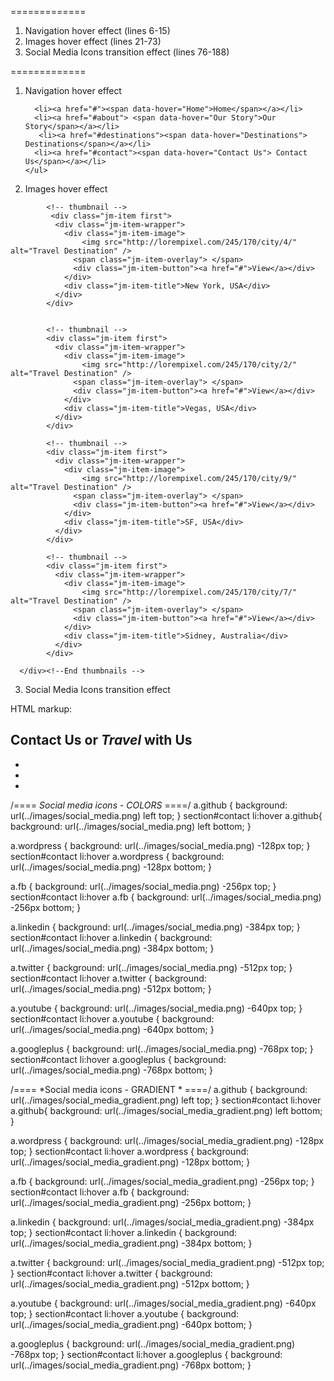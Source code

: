 =============

1. Navigation hover effect (lines 6-15)
2. Images hover effect (lines 21-73)
3. Social Media Icons transition effect (lines 76-188)

=============


1. Navigation hover effect
  <nav class="cl-effect-5 quicksand" id="cl-effect-5">
    <ul class="menu">

      <li><a href="#"><span data-hover="Home">Home</span></a></li>
      <li><a href="#about"> <span data-hover="Our Story">Our Story</span></a></li>
       <li><a href="#destinations"><span data-hover="Destinations">  Destinations</span></a></li>
      <li><a href="#contact"><span data-hover="Contact Us"> Contact Us</span></a></li>
    </ul>
  </nav>

2. Images hover effect
  <div class="jm-mainpage-box">

            <!-- thumbnail -->
             <div class="jm-item first">
              <div class="jm-item-wrapper">
                <div class="jm-item-image">
                    <img src="http://lorempixel.com/245/170/city/4/" alt="Travel Destination" />
                  <span class="jm-item-overlay"> </span>
                  <div class="jm-item-button"><a href="#">View</a></div>
                </div>  
                <div class="jm-item-title">New York, USA</div>
              </div>
            </div>
    

            <!-- thumbnail -->
            <div class="jm-item first">
              <div class="jm-item-wrapper">
                <div class="jm-item-image">
                    <img src="http://lorempixel.com/245/170/city/2/" alt="Travel Destination" />
                  <span class="jm-item-overlay"> </span>
                  <div class="jm-item-button"><a href="#">View</a></div>
                </div>  
                <div class="jm-item-title">Vegas, USA</div>
              </div>
            </div>     

            <!-- thumbnail -->
            <div class="jm-item first">
              <div class="jm-item-wrapper">
                <div class="jm-item-image">
                    <img src="http://lorempixel.com/245/170/city/9/" alt="Travel Destination" />
                  <span class="jm-item-overlay"> </span>
                  <div class="jm-item-button"><a href="#">View</a></div>
                </div>  
                <div class="jm-item-title">SF, USA</div>
              </div>
            </div>    

            <!-- thumbnail -->
            <div class="jm-item first">
              <div class="jm-item-wrapper">
                <div class="jm-item-image">
                    <img src="http://lorempixel.com/245/170/city/7/" alt="Travel Destination" />
                  <span class="jm-item-overlay"> </span>
                  <div class="jm-item-button"><a href="#">View</a></div>
                </div>  
                <div class="jm-item-title">Sidney, Australia</div>
              </div>
            </div>   

      </div><!--End thumbnails -->


 3. Social Media Icons transition effect 
  <!-- Contact section & social icons -->
  HTML markup:
  <section id="contact" class="box">
    <h2>Contact Us or <em>Travel</em> with Us</h2>
    <ul class='socials'>
      <li><a class='twitter' href="https://twitter.com"></a></li>
      <li><a class='facebook' href="https://facebook.com"></a></li>
      <li><a class='linkedin' href="https://linkedin.com"></a></li>
    </ul>   
  </section>


  /==== *Social media icons - COLORS* ====/
  a.github {
   background: url(../images/social_media.png) left top;
  }
    section#contact li:hover a.github{
    background: url(../images/social_media.png) left bottom;
    }

  a.wordpress {
   background: url(../images/social_media.png) -128px top;
  }
    section#contact li:hover a.wordpress {
    background: url(../images/social_media.png) -128px bottom;
    }

  a.fb {
   background: url(../images/social_media.png) -256px top;
  }
    section#contact li:hover a.fb {
    background: url(../images/social_media.png) -256px bottom;
    }

  a.linkedin {
   background: url(../images/social_media.png) -384px top;
  }
    section#contact li:hover a.linkedin {
    background: url(../images/social_media.png) -384px bottom;
    }

  a.twitter {
   background: url(../images/social_media.png) -512px top;
  }
    section#contact li:hover a.twitter {
    background: url(../images/social_media.png) -512px bottom;
    }

  a.youtube {
   background: url(../images/social_media.png) -640px top;
  }
    section#contact li:hover a.youtube {
    background: url(../images/social_media.png) -640px bottom;
    }

  a.googleplus {
   background: url(../images/social_media.png) -768px top;
  }
    section#contact li:hover a.googleplus {
    background: url(../images/social_media.png) -768px bottom;
    }


  /==== *Social media icons - GRADIENT * ====/
  a.github {
   background: url(../images/social_media_gradient.png) left top;
  }
    section#contact li:hover a.github{
    background: url(../images/social_media_gradient.png) left bottom;
    }

  a.wordpress {
   background: url(../images/social_media_gradient.png) -128px top;
  }
    section#contact li:hover a.wordpress {
    background: url(../images/social_media_gradient.png) -128px bottom;
    }

  a.fb {
   background: url(../images/social_media_gradient.png) -256px top;
  }
    section#contact li:hover a.fb {
    background: url(../images/social_media_gradient.png) -256px bottom;
    }

  a.linkedin {
   background: url(../images/social_media_gradient.png) -384px top;
  }
    section#contact li:hover a.linkedin {
    background: url(../images/social_media_gradient.png) -384px bottom;
    }

  a.twitter {
   background: url(../images/social_media_gradient.png) -512px top;
  }
    section#contact li:hover a.twitter {
    background: url(../images/social_media_gradient.png) -512px bottom;
    }

  a.youtube {
   background: url(../images/social_media_gradient.png) -640px top;
  }
    section#contact li:hover a.youtube {
    background: url(../images/social_media_gradient.png) -640px bottom;
    }

  a.googleplus {
   background: url(../images/social_media_gradient.png) -768px top;
  }
    section#contact li:hover a.googleplus {
    background: url(../images/social_media_gradient.png) -768px bottom;
    }

